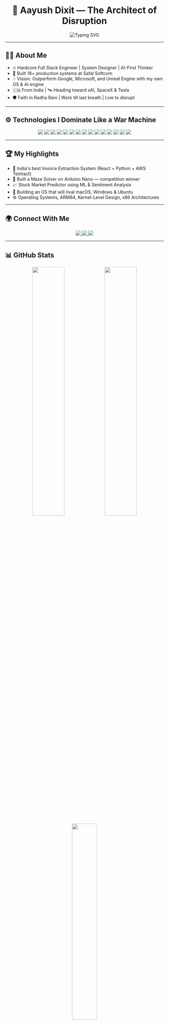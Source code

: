 <h1 align="center">🚀 Aayush Dixit — The Architect of Disruption</h1>

<p align="center">
  <img src="https://readme-typing-svg.demolab.com?font=Fira+Code&pause=1000&center=true&vCenter=true&width=440&lines=Full+Stack+Engineer+%7C+AI+Innovator;Built+India's+Top+Invoice+System;Ex-TCS+%7C+SpaceX+xAI+Dreamer;Building+World's+Most+Efficient+OS+%26+AI" alt="Typing SVG" />
</p>

---

## 👨‍💻 About Me

- 🔥 Hardcore Full Stack Engineer | System Designer | AI-First Thinker  
- 🧠 Built 18+ production systems at Safal Softcom  
- 💡 Vision: Outperform Google, Microsoft, and Unreal Engine with my own OS & AI engine  
- 🇮🇳 From India | 🛰️ Heading toward xAI, SpaceX & Tesla  
- 🛡️ Faith in Radha Rani | Work till last breath | Live to disrupt  

---

## ⚙️ Technologies I Dominate Like a War Machine

<p align="center">
  <img src="https://img.shields.io/badge/JavaScript-F7DF1E?style=for-the-badge&logo=javascript&logoColor=black"/>
  <img src="https://img.shields.io/badge/TypeScript-3178C6?style=for-the-badge&logo=typescript&logoColor=white"/>
  <img src="https://img.shields.io/badge/Python-3776AB?style=for-the-badge&logo=python&logoColor=white"/>
  <img src="https://img.shields.io/badge/C++-00599C?style=for-the-badge&logo=c%2b%2b&logoColor=white"/>
  <img src="https://img.shields.io/badge/Node.js-339933?style=for-the-badge&logo=nodedotjs&logoColor=white"/>
  <img src="https://img.shields.io/badge/Express.js-000000?style=for-the-badge&logo=express&logoColor=white"/>
  <img src="https://img.shields.io/badge/React-20232A?style=for-the-badge&logo=react&logoColor=61DAFB"/>
  <img src="https://img.shields.io/badge/Next.js-000000?style=for-the-badge&logo=nextdotjs&logoColor=white"/>
  <img src="https://img.shields.io/badge/TailwindCSS-06B6D4?style=for-the-badge&logo=tailwindcss&logoColor=white"/>
  <img src="https://img.shields.io/badge/AWS-232F3E?style=for-the-badge&logo=amazon-aws&logoColor=white"/>
  <img src="https://img.shields.io/badge/Docker-2496ED?style=for-the-badge&logo=docker&logoColor=white"/>
  <img src="https://img.shields.io/badge/MongoDB-47A248?style=for-the-badge&logo=mongodb&logoColor=white"/>
  <img src="https://img.shields.io/badge/PostgreSQL-4169E1?style=for-the-badge&logo=postgresql&logoColor=white"/>
  <img src="https://img.shields.io/badge/Linux-FCC624?style=for-the-badge&logo=linux&logoColor=black"/>
  <img src="https://img.shields.io/badge/GitHub%20Actions-2088FF?style=for-the-badge&logo=github-actions&logoColor=white"/>
</p>

---

## 🏆 My Highlights

- 🧾 India's best Invoice Extraction System (React + Python + AWS Textract)
- 🚀 Built a Maze Solver on Arduino Nano — competition winner
- 📈 Stock Market Predictor using ML & Sentiment Analysis
- 🧠 Building an OS that will rival macOS, Windows & Ubuntu
- ⚙️ Operating Systems, ARM64, Kernel-Level Design, x86 Architectures

---

## 🌍 Connect With Me

<p align="center">
  <a href="https://linkedin.com/in/aayushsinghdixit" target="_blank">
    <img src="https://img.shields.io/badge/LinkedIn-Aayush Dixit-blue?style=for-the-badge&logo=linkedin" />
  </a>
  <a href="https://twitter.com/aayushsinghdixit" target="_blank">
    <img src="https://img.shields.io/badge/Twitter-%40aayushsinghdixit-1DA1F2?style=for-the-badge&logo=twitter&logoColor=white" />
  </a>
  <a href="https://aayushsinghdixit.com" target="_blank">
    <img src="https://img.shields.io/badge/Portfolio-aayushsinghdixit.com-0A66C2?style=for-the-badge&logo=vercel&logoColor=white" />
  </a>
</p>

---

## 📊 GitHub Stats

<p align="center">
  <img src="https://github-readme-stats.vercel.app/api?username=Aayush7352&show_icons=true&theme=radical" width="45%" />
  <img src="https://github-readme-streak-stats.herokuapp.com/?user=Aayush7352&theme=radical" width="45%" />
</p>

<p align="center">
  <img src="https://github-readme-stats.vercel.app/api/top-langs/?username=aayushsinghdixit&layout=compact&theme=radical" width="40%" />
</p>

---

## 💬 Quote I Live By

> **“If they say it's impossible — do it twice.”**

---

### 👑 Let the world watch.  
**I’m Aayush. I don’t code to survive. I code to rewrite what’s possible.**
